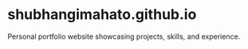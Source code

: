 # shubhangimahato.github.io
Personal portfolio website showcasing projects, skills, and experience.
